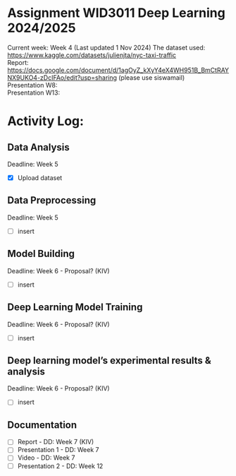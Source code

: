 # Assignment WID3011 Deep Learning 2024/2025
Current week: Week 4 (Last updated 1 Nov 2024)
The dataset used: https://www.kaggle.com/datasets/julienjta/nyc-taxi-traffic <br>
Report: https://docs.google.com/document/d/1agOyZ_kXyY4eX4WH951B_BmCtRAYNX9UKO4-zDcIFAo/edit?usp=sharing (please use siswamail) <br>
Presentation W8: <br>
Presentation W13: <br>

# Activity Log:

## Data Analysis
Deadline: Week 5 <br>
- [x] Upload dataset

## Data Preprocessing
Deadline: Week 5 <br>
- [ ] insert

## Model Building
Deadline: Week 6 - Proposal? (KIV)
- [ ] insert

## Deep Learning Model Training
Deadline: Week 6 - Proposal? (KIV)
- [ ] insert

## Deep learning model’s experimental results & analysis
Deadline: Week 6 - Proposal? (KIV)
- [ ] insert

## Documentation
- [ ] Report - DD: Week 7 (KIV)
- [ ] Presentation 1 - DD: Week 7
- [ ] Video - DD: Week 7
- [ ] Presentation 2 - DD: Week 12
